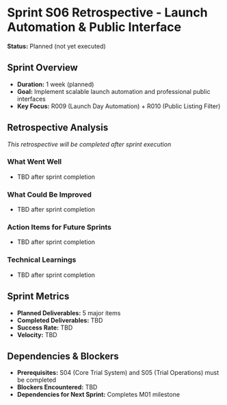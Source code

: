 # Sprint S06 Retrospective - Launch Automation & Public Interface

**Status:** Planned (not yet executed)

## Sprint Overview
- **Duration:** 1 week (planned)
- **Goal:** Implement scalable launch automation and professional public interfaces
- **Key Focus:** R009 (Launch Day Automation) + R010 (Public Listing Filter)

## Retrospective Analysis
*This retrospective will be completed after sprint execution*

### What Went Well
- TBD after sprint completion

### What Could Be Improved
- TBD after sprint completion

### Action Items for Future Sprints
- TBD after sprint completion

### Technical Learnings
- TBD after sprint completion

## Sprint Metrics
- **Planned Deliverables:** 5 major items
- **Completed Deliverables:** TBD
- **Success Rate:** TBD
- **Velocity:** TBD

## Dependencies & Blockers
- **Prerequisites:** S04 (Core Trial System) and S05 (Trial Operations) must be completed
- **Blockers Encountered:** TBD
- **Dependencies for Next Sprint:** Completes M01 milestone